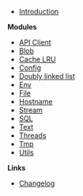 -   [Introduction](/)

**Modules**

-   [API Client](/api-client.md)
-   [Blob](/blob.md)
-   [Cache LRU](/cache-lru.md)
-   [Config](/config.md)
-   [Doubly linked list](/doubly-linked-list.md)
-   [Env](/env.md)
-   [File](/file.md)
-   [Hostname](/hostname.md)
-   [Stream](/stream.md)
-   [SQL](/sql.md)
-   [Text](/text.md)
-   [Threads](/threads.md)
-   [Tmp](/tmp.md)
-   [Utils](/utils.md)

**Links**

-   [Changelog](changelog)
